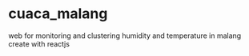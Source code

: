 # cuaca_malang
web for monitoring and clustering humidity and temperature in malang create with reactjs
